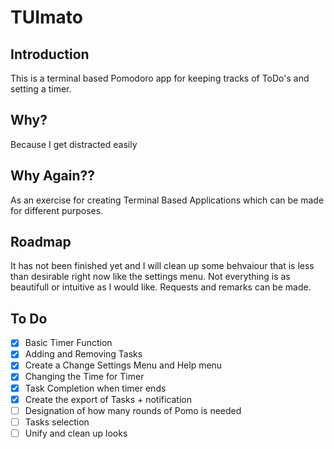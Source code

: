 # TUImato

## Introduction

This is a terminal based Pomodoro app for keeping tracks of ToDo's and setting a timer.

## Why?

Because I get distracted easily

## Why Again??

As an exercise for creating Terminal Based Applications which can be made for different purposes.

## Roadmap
It has not been finished yet and I will clean up some behvaiour that is less than desirable right now like the settings menu.
Not everything is as beautifull or intuitive as I would like.
Requests and remarks can be made.

## To Do 

- [x] Basic Timer Function
- [x] Adding and Removing Tasks
- [x] Create a Change Settings Menu and Help menu
- [x] Changing the Time for Timer
- [x] Task Completion when timer ends
- [x] Create the export of Tasks + notification
- [ ] Designation of how many rounds of Pomo is needed
- [ ] Tasks selection
- [ ] Unify and clean up looks
